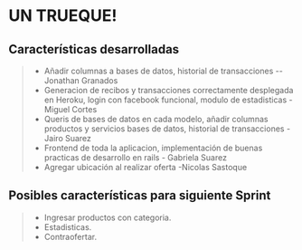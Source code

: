 UN TRUEQUE!
===================


Características desarrolladas
-------------
> - Añadir columnas a bases de datos, historial de transacciones -- Jonathan Granados
> - Generacion de recibos y transacciones correctamente desplegada en Heroku, login con facebook funcional, modulo de estadisticas  - Miguel Cortes
> - Queris de bases de datos en cada modelo, añadir columnas productos y servicios bases de datos, historial de transacciones  - Jairo Suarez
> - Frontend de toda la aplicacion, implementación de buenas practicas de desarrollo en rails - Gabriela Suarez
> - Agregar ubicación al realizar oferta -Nicolas Sastoque

Posibles características para siguiente Sprint
-------------
> - Ingresar productos con categoria.
> - Estadisticas.
> - Contraofertar.
